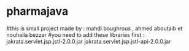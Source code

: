 # pharmajava

#this is small project made by : mahdi boughrous , ahmed aboutaib et nouhaila bezzar
#you need to add these libraries first :
jakrata.servlet.jsp.jstl-2.0.0.jar
jakrata.servlet.jsp.jstl-api-2.0.0.jar
